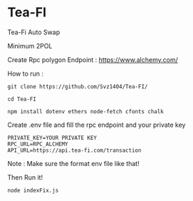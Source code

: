 # Tea-FI


Tea-Fi Auto Swap

Minimum 2POL



Create Rpc polygon Endpoint : https://www.alchemy.com/



How to run :

```
git clone https://github.com/Svz1404/Tea-FI/
```


```
cd Tea-FI
```


```
npm install dotenv ethers node-fetch cfonts chalk
```



Create .env file and fill the rpc endpoint and your private key


```
PRIVATE_KEY=YOUR PRIVATE KEY
RPC_URL=RPC_ALCHEMY
API_URL=https://api.tea-fi.com/transaction
```



Note : Make sure the format env file like that!

Then Run it!


```node indexFix.js```

